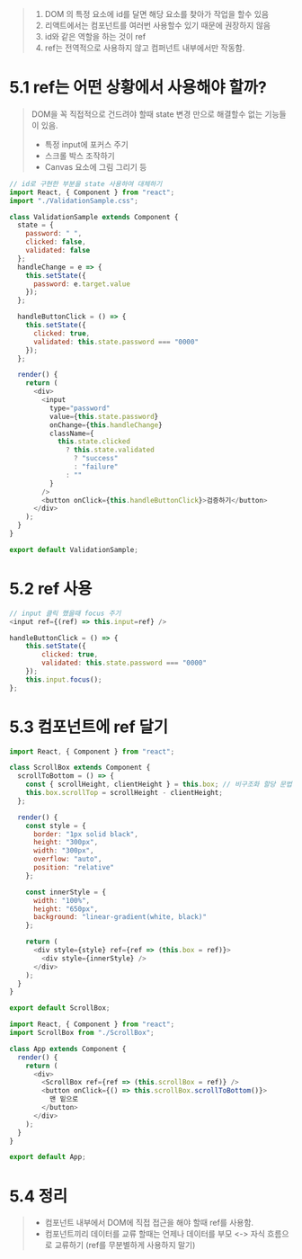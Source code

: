 > 1. DOM 의 특정 요소에 id를 달면 해당 요소를 찾아가 작업을 할수 있음
> 2. 리액트에서는 컴포넌트를 여러번 사용할수 있기 때문에 권장하지 않음
> 3. id와 같은 역할을 하는 것이 ref
> 4. ref는 전역적으로 사용하지 않고 컴퍼넌트 내부에서만 작동함.

# 5.1 ref는 어떤 상황에서 사용해야 할까?
> DOM을 꼭 직접적으로 건드려야 할때
> state 변경 만으로 해결할수 없는 기능들이 있음.
> - 특정 input에 포커스 주기
> - 스크롤 박스 조작하기
> - Canvas 요소에 그림 그리기 등
```js
// id로 구현한 부분을 state 사용하여 대체하기
import React, { Component } from "react";
import "./ValidationSample.css";

class ValidationSample extends Component {
  state = {
    password: " ",
    clicked: false,
    validated: false
  };
  handleChange = e => {
    this.setState({
      password: e.target.value
    });
  };

  handleButtonClick = () => {
    this.setState({
      clicked: true,
      validated: this.state.password === "0000"
    });
  };

  render() {
    return (
      <div>
        <input
          type="password"
          value={this.state.password}
          onChange={this.handleChange}
          className={
            this.state.clicked
              ? this.state.validated
                ? "success"
                : "failure"
              : ""
          }
        />
        <button onClick={this.handleButtonClick}>검증하기</button>
      </div>
    );
  }
}

export default ValidationSample;
```
# 5.2 ref 사용
```js
// input 클릭 했을때 focus 주기
<input ref={(ref) => this.input=ref} />

handleButtonClick = () => {
    this.setState({
        clicked: true,
        validated: this.state.password === "0000"
    });
    this.input.focus();
};
```
# 5.3 컴포넌트에 ref 달기
```js
import React, { Component } from "react";

class ScrollBox extends Component {
  scrollToBottom = () => {
    const { scrollHeight, clientHeight } = this.box; // 비구조화 할당 문법
    this.box.scrollTop = scrollHeight - clientHeight;
  };

  render() {
    const style = {
      border: "1px solid black",
      height: "300px",
      width: "300px",
      overflow: "auto",
      position: "relative"
    };

    const innerStyle = {
      width: "100%",
      height: "650px",
      background: "linear-gradient(white, black)"
    };

    return (
      <div style={style} ref={ref => (this.box = ref)}>
        <div style={innerStyle} />
      </div>
    );
  }
}

export default ScrollBox;
```
```js
import React, { Component } from "react";
import ScrollBox from "./ScrollBox";

class App extends Component {
  render() {
    return (
      <div>
        <ScrollBox ref={ref => (this.scrollBox = ref)} />
        <button onClick={() => this.scrollBox.scrollToBottom()}>
          맨 밑으로
        </button>
      </div>
    );
  }
}

export default App;
```
# 5.4 정리
> - 컴포넌트 내부에서 DOM에 직접 접근을 해야 할때 ref를 사용함.
> - 컴포넌트끼리 데이터를 교류 할때는 언제나 데이터를 부모 <-> 자식 흐름으로 교류하기 (ref를 무분별하게 사용하지 말기)
